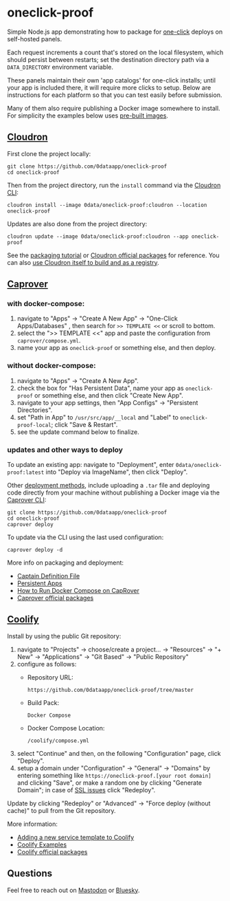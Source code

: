 # oneclick-proof

Simple Node.js app demonstrating how to package for [one-click](https://easyindie.app) deploys on self-hosted panels.

Each request increments a count that's stored on the local filesystem, which should persist between restarts; set the destination directory path via a `DATA_DIRECTORY` environment variable.

These panels maintain their own 'app catalogs' for one-click installs; until your app is included there, it will require more clicks to setup. Below are instructions for each platform so that you can test easily before submission.

Many of them also require publishing a Docker image somewhere to install. For simplicity the examples below uses [pre-built images](https://hub.docker.com/repository/docker/0data/oneclick-proof).

## [Cloudron](https://cloudron.io)

First clone the project locally:

```
git clone https://github.com/0dataapp/oneclick-proof
cd oneclick-proof
```

Then from the project directory, run the `install` command via the [Cloudron CLI](https://docs.cloudron.io/packaging/cli/):

```
cloudron install --image 0data/oneclick-proof:cloudron --location oneclick-proof
```

Updates are also done from the project directory:

```
cloudron update --image 0data/oneclick-proof:cloudron --app oneclick-proof
```

See the [packaging tutorial](https://docs.cloudron.io/packaging/tutorial/) or [Cloudron official packages](https://git.cloudron.io/packages) for reference. You can also [use Cloudron itself to build and as a registry](https://rosano.ca/log/01hs9tx1ytkp3kb0v03pdpm08a).

## [Caprover](https://caprover.com)

### with docker-compose:

1. navigate to "Apps" → "Create A New App" → "One-Click Apps/Databases"
, then search for `>> TEMPLATE <<` or scroll to bottom.
2. select the ">> TEMPLATE <<" app and paste the configuration from `caprover/compose.yml`.
3. name your app as `oneclick-proof` or something else, and then deploy.

### without docker-compose:

1. navigate to "Apps" → "Create A New App".
2. check the box for "Has Persistent Data", name your app as `oneclick-proof` or something else, and then click "Create New App".
3. navigate to your app settings, then "App Configs" → "Persistent Directories".
4. set "Path in App" to `/usr/src/app/__local` and "Label" to `oneclick-proof-local`; click "Save & Restart".
5. see the update command below to finalize.

### updates and other ways to deploy

To update an existing app: navigate to "Deployment", enter `0data/oneclick-proof:latest` into "Deploy via ImageName", then click "Deploy".

Other [deployment methods](https://caprover.com/docs/deployment-methods.html), include uploading a `.tar` file and deploying code directly from your machine without publishing a Docker image via the [Caprover CLI](https://caprover.com/docs/cli-commands.html):

```
git clone https://github.com/0dataapp/oneclick-proof
cd oneclick-proof
caprover deploy
```

To update via the CLI using the last used configuration:

```
caprover deploy -d
```

More info on packaging and deployment:
- [Captain Definition File](https://caprover.com/docs/captain-definition-file.html)
- [Persistent Apps](https://caprover.com/docs/persistent-apps.html)
- [How to Run Docker Compose on CapRover](https://caprover.com/docs/docker-compose.html#how-to-run-docker-compose-on-caprover)
- [Caprover official packages](https://github.com/caprover/one-click-apps/tree/master/public/v4/apps)

## [Coolify](https://coolify.io)

Install by using the public Git repository:

1. navigate to "Projects" → choose/create a project… → "Resources" → "+ New" → "Applications" → "Git Based" → "Public Repository"
2. configure as follows:
	- Repository URL:
		
		```
		https://github.com/0dataapp/oneclick-proof/tree/master
		```
	
	- Build Pack:
		
		```
		Docker Compose
		```
	
	- Docker Compose Location:
		
		```
		/coolify/compose.yml
		```
3. select "Continue" and then, on the following "Configuration" page, click "Deploy".
4. setup a domain under "Configuration" → "General" → "Domains" by entering something like `https://oneclick-proof.[your root domain]` and clicking "Save", or make a random one by clicking "Generate Domain"; in case of [SSL issues](https://coolify.io/docs/troubleshoot/dns-and-domains/lets-encrypt-not-working) click "Redeploy".

Update by clicking "Redeploy" or "Advanced" → "Force deploy (without cache)" to pull from the Git repository.

More information:
- [Adding a new service template to Coolify](https://coolify.io/docs/get-started/contribute/service)
- [Coolify Examples](https://github.com/coollabsio/coolify-examples/)
- [Coolify official packages](https://github.com/coollabsio/coolify/tree/v4.x/templates/compose)

## Questions

Feel free to reach out on [Mastodon](https://rosano.ca/mastodon) or [Bluesky](https://rosano.ca/bluesky).

